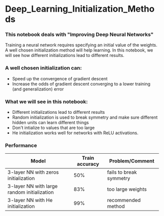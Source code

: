 # Deep_Learning_Initialization_Methods

### This notebook deals with "Improving Deep Neural Networks"

Training a neural network requires specifying an initial value of the weights. A well chosen initialization method will help learning. In this notebook, we will see how different initializations lead to different results.

### A well chosen initialization can:
- Speed up the convergence of gradient descent
- Increase the odds of gradient descent converging to a lower training (and generalization) error

### What we will see in this notebook:
- Different initializations lead to different results
- Random initialization is used to break symmetry and make sure different hidden units can learn different things
- Don't intialize to values that are too large
- He initialization works well for networks with ReLU activations.

### Performance

| Model                                         | Train accuracy  | Problem/Comment             | 
| ----------------------------------------      | --------------- | ---------------------       |
| 3-layer NN with zeros initialization          | 50%             | fails to break symmetry     | 
| 3-layer NN with large random initialization   | 83%             | too large weights           | 
| 3-layer NN with He initialization             | 99%             | recommended method          | 


